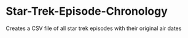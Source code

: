 # Star-Trek-Episode-Chronology
Creates a CSV file of all star trek episodes with their original air dates
